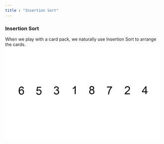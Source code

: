 ```yaml
---
title : "Insertion Sort"
---
```




### Insertion Sort
When we play with a card pack, we naturally use Insertion Sort to arrange the cards.
![alt text](Insertion-sort-example.gif)
